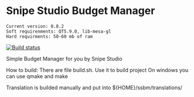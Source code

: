 Snipe Studio Budget Manager
===
~~~~~~~~~~
Current version: 0.8.2
Soft requirenments: QT5.9.0, lib-mesa-gl
Hard requirments: 50-60 mb of ram
~~~~~~~~~~
[![Build status](https://steamdragon.visualstudio.com/Snipe%20Studio%20Budget%20Manager/_apis/build/status/Snipe%20Studio%20Budget%20Manager%20Build%2016.04%20Ubuntu)](https://steamdragon.visualstudio.com/Snipe%20Studio%20Budget%20Manager/_build/latest?definitionId=3)


Simple Budget Manager for you by Snipe Studio


How to build:
There are file build.sh. Use it to build project
On windows you can use qmake and make

Translation is builded manually and put into ${HOME}/ssbm/translations/
